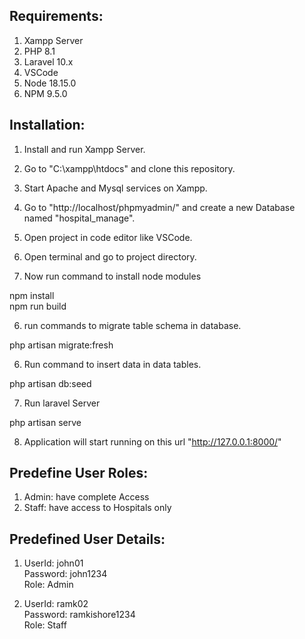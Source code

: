 ## Requirements:

1) Xampp Server
2) PHP 8.1
3) Laravel 10.x
4) VSCode
5) Node 18.15.0
6) NPM 9.5.0

## Installation:

1) Install and run Xampp Server.
2) Go to "C:\xampp\htdocs" and clone this repository. 
3) Start Apache and Mysql services on Xampp.
4) Go to "http://localhost/phpmyadmin/" and create a new Database named "hospital_manage".
5) Open project in code editor like VSCode.
6) Open terminal and go to project directory.

6) Now run command to install node modules

npm install <br>
npm run build

6) run commands to migrate table schema in database.

php artisan migrate:fresh

6) Run command to insert data in data tables.

php artisan db:seed

7) Run laravel Server

php artisan serve

8) Application will start running on this url "http://127.0.0.1:8000/"


## Predefine User Roles:

1) Admin: have complete Access
2) Staff: have access to Hospitals only

## Predefined User Details:

1) UserId: john01 <br>
   Password: john1234<br>
   Role: Admin

2) UserId: ramk02<br>
   Password: ramkishore1234<br>
   Role: Staff